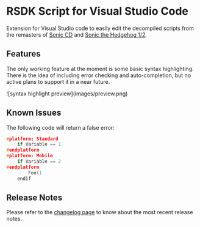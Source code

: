# RSDK Script for Visual Studio Code

Extension for Visual Studio code to easily edit the decompiled scripts from the remasters of [Sonic CD](https://github.com/Rubberduckycooly/Sonic-CD-2011-Script-Decompilation) and [Sonic the Hedgehog 1/2](https://github.com/Rubberduckycooly/Sonic-1-Sonic-2-2013-Script-Decompilation).

## Features

The only working feature at the moment is some basic syntax highlighting. There is the idea of including error checking and auto-completion, but no active plans to support it in a near future.

\!\[syntax highlight preview\]\(images/preview.png\)

## Known Issues

The following code will return a false error:

```c
#platform: Standard
    if Variable == 1
#endplatform
#platform: Mobile
    if Variable == 2
#endplatform
        Foo()
    endif
```

## Release Notes

Please refer to the [changelog page](CHANGELOG.md) to know about the most recent release notes.
